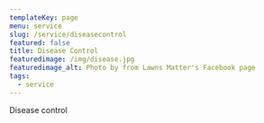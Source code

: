 ```yaml
---
templateKey: page
menu: service
slug: /service/diseasecontrol
featured: false
title: Disease Control
featuredimage: /img/disease.jpg
featuredimage_alt: Photo by from Lawns Matter's Facebook page
tags:
  - service
---
```

Disease control

